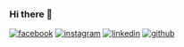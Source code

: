 ### Hi there 👋


<!-- display the social media buttons in your README -->

[![facebook](https://github.com/shikhar1020jais1/Git-Social/blob/master/Icons/Facebook1.png (Facebook))][1]
[![instagram](https://github.com/shikhar1020jais1/Git-Social/blob/master/Icons/Instagram1.png (Instagram))][2]
[![linkedin](https://github.com/shikhar1020jais1/Git-Social/blob/master/Icons/LinkedIn1.png (LinkedIn))][3]
[![github](https://github.com/shikhar1020jais1/Git-Social/blob/master/Icons/Github1.png (Github))][4]

<!-- To Link your profile to the media buttons -->

[1]:https://www.facebook.com/faheem.rehman85/
[2]: https://www.instagram.com/username
[3]: https://www.linkedin.com/in/faheem-ur-rehman-765ba592
[4]: https://github.com/feemix93
<!--
**feemix93/feemix93** is a ✨ _special_ ✨ repository because its `README.md` (this file) appears on your GitHub profile.

Here are some ideas to get you started:

- 🔭 I’m currently working on ...
- 🌱 I’m currently learning ...
- 👯 I’m looking to collaborate on ...
- 🤔 I’m looking for help with ...
- 💬 Ask me about ...
- 📫 How to reach me: ...
- 😄 Pronouns: ...
- ⚡ Fun fact: ...
-->
